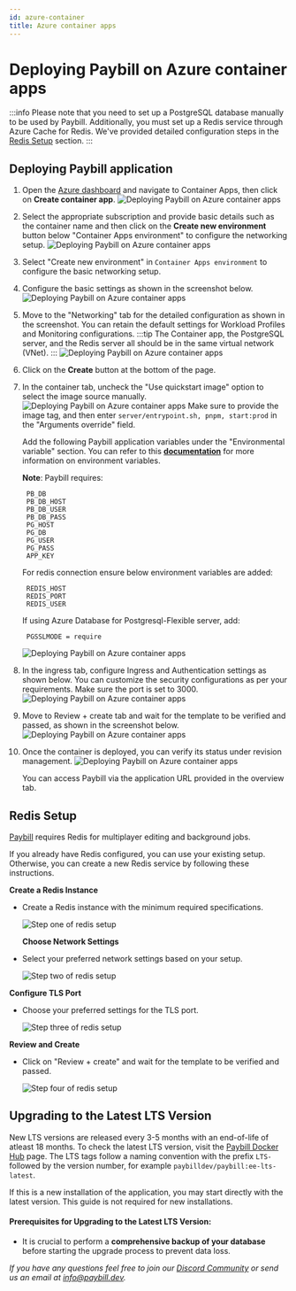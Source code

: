 ```yaml
---
id: azure-container
title: Azure container apps
---
```


# Deploying Paybill on Azure container apps

:::info
Please note that you need to set up a PostgreSQL database manually to be used by Paybill. Additionally, you must set up a Redis service through Azure Cache for Redis. We've provided detailed configuration steps in the [Redis Setup](#redis-setup) section.
:::

## Deploying Paybill application

1. Open the [Azure dashboard](https://portal.azure.com) and navigate to Container Apps, then click on **Create container app**.
   <img className="screenshot-full" src="/img/setup/azure-container/step1.png" alt="Deploying Paybill on Azure container apps" />

2. Select the appropriate subscription and provide basic details such as the container name and then click on the **Create new environment** button below "Container Apps environment" to configure the networking setup.
   <img className="screenshot-full" src="/img/setup/azure-container/step2.png" alt="Deploying Paybill on Azure container apps" />

3. Select "Create new environment" in `Container Apps environment` to configure the basic networking setup.
4. Configure the basic settings as shown in the screenshot below.
   <img className="screenshot-full" src="/img/setup/azure-container/step3.png" alt="Deploying Paybill on Azure container apps" />
5. Move to the "Networking" tab for the detailed configuration as shown in the screenshot. You can retain the default settings for Workload Profiles and Monitoring configurations.
   :::tip
   The Container app, the PostgreSQL server, and the Redis server all should be in the same virtual network (VNet).
   :::
   <img className="screenshot-full" src="/img/setup/azure-container/step3-2.png" alt="Deploying Paybill on Azure container apps" />

6. Click on the **Create** button at the bottom of the page.

7. In the container tab, uncheck the "Use quickstart image" option to select the image source manually.
   <img className="screenshot-full img-m" src="/img/setup/azure-container/step3-v2.png" alt="Deploying Paybill on Azure container apps" />
   Make sure to provide the image tag, and then enter `server/entrypoint.sh, pnpm, start:prod` in the "Arguments override" field.

   Add the following Paybill application variables under the "Environmental variable" section. You can refer to this [**documentation**](/docs/setup/env-vars) for more information on environment variables.

   **Note**: Paybill requires:

   ```
    PB_DB
    PB_DB_HOST
    PB_DB_USER
    PB_DB_PASS
    PG_HOST
    PG_DB
    PG_USER
    PG_PASS
    APP_KEY
   ```

   For redis connection ensure below environment variables are added:

   ```
    REDIS_HOST
    REDIS_PORT
    REDIS_USER
   ```

   If using Azure Database for Postgresql-Flexible server, add:

   ```
    PGSSLMODE = require
   ```

   <img className="screenshot-full" src="/img/setup/azure-container/step4-v2.png" alt="Deploying Paybill on Azure container apps" />

8. In the ingress tab, configure Ingress and Authentication settings as shown below. You can customize the security configurations as per your requirements. Make sure the port is set to 3000.
   <img className="screenshot-full" src="/img/setup/azure-container/step4.png" alt="Deploying Paybill on Azure container apps" />

9. Move to Review + create tab and wait for the template to be verified and passed, as shown in the screenshot below.
   <img className="screenshot-full" src="/img/setup/azure-container/step5a-v2.png" alt="Deploying Paybill on Azure container apps" />

10. Once the container is deployed, you can verify its status under revision management.
    <img className="screenshot-full" src="/img/setup/azure-container/step6.png" alt="Deploying Paybill on Azure container apps" />

    You can access Paybill via the application URL provided in the overview tab.

## Redis Setup

[Paybill](https://hub.docker.com/repository/docker/paybilldev/paybill/general) requires Redis for multiplayer editing and background jobs.

If you already have Redis configured, you can use your existing setup. Otherwise, you can create a new Redis service by following these instructions.

**Create a Redis Instance**

- Create a Redis instance with the minimum required specifications.

    <img className="screenshot-full" src="/img/setup/azure-container/redis-setup/1.png" alt="Step one of redis setup" />

  **Choose Network Settings**

- Select your preferred network settings based on your setup.

   <img className="screenshot-full" src="/img/setup/azure-container/redis-setup/2.png" alt="Step two of redis setup" />

**Configure TLS Port**

- Choose your preferred settings for the TLS port.

   <img className="screenshot-full" src="/img/setup/azure-container/redis-setup/3.png" alt="Step three of redis setup" />

**Review and Create**

- Click on "Review + create" and wait for the template to be verified and passed.

   <img className="screenshot-full" src="/img/setup/azure-container/redis-setup/4.png" alt="Step four of redis setup" />

## Upgrading to the Latest LTS Version

New LTS versions are released every 3-5 months with an end-of-life of atleast 18 months. To check the latest LTS version, visit the [Paybill Docker Hub](https://hub.docker.com/r/paybilldev/paybill/tags) page. The LTS tags follow a naming convention with the prefix `LTS-` followed by the version number, for example `paybilldev/paybill:ee-lts-latest`.

If this is a new installation of the application, you may start directly with the latest version. This guide is not required for new installations.

#### Prerequisites for Upgrading to the Latest LTS Version:

- It is crucial to perform a **comprehensive backup of your database** before starting the upgrade process to prevent data loss.

_If you have any questions feel free to join our [Discord Community](https://discord.gg/v9rYchap) or send us an email at info@paybill.dev._